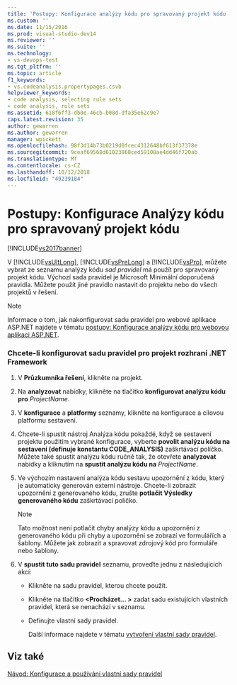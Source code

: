 ```yaml
---
title: 'Postupy: Konfigurace analýzy kódu pro spravovaný projekt kódu | Dokumentace Microsoftu'
ms.custom: ''
ms.date: 11/15/2016
ms.prod: visual-studio-dev14
ms.reviewer: ''
ms.suite: ''
ms.technology:
- vs-devops-test
ms.tgt_pltfrm: ''
ms.topic: article
f1_keywords:
- vs.codeanalysis.propertypages.csvb
helpviewer_keywords:
- code analysis, selecting rule sets
- code analysis, rule sets
ms.assetid: 618f6ff3-db0e-46cb-b08d-dfa35e62c9e7
caps.latest.revision: 35
author: gewarren
ms.author: gewarren
manager: wpickett
ms.openlocfilehash: 98f3d14b73b0219d0fcec4312648bf613f37378e
ms.sourcegitcommit: 9ceaf69568d61023868ced59108ae4dd46f720ab
ms.translationtype: MT
ms.contentlocale: cs-CZ
ms.lasthandoff: 10/12/2018
ms.locfileid: "49239184"
---
```

# <a name="how-to-configure-code-analysis-for-a-managed-code-project"></a>Postupy: Konfigurace Analýzy kódu pro spravovaný projekt kódu
[!INCLUDE[vs2017banner](../includes/vs2017banner.md)]

V [!INCLUDE[vsUltLong](../includes/vsultlong-md.md)], [!INCLUDE[vsPreLong](../includes/vsprelong-md.md)] a [!INCLUDE[vsPro](../includes/vspro-md.md)], můžete vybrat ze seznamu analýzy kódu *sad pravidel* má použít pro spravovaný projekt kódu. Výchozí sada pravidel je Microsoft Minimální doporučená pravidla. Můžete použít jiné pravidlo nastavit do projektu nebo do všech projektů v řešení.  
  
> [!NOTE]
>  Informace o tom, jak nakonfigurovat sadu pravidel pro webové aplikace ASP.NET najdete v tématu [postupy: Konfigurace analýzy kódu pro webovou aplikaci ASP.NET](../code-quality/how-to-configure-code-analysis-for-an-aspnet-web-application.md).  
  
### <a name="to-configure-a-rule-set-for-a-net-framework-project"></a>Chcete-li konfigurovat sadu pravidel pro projekt rozhraní .NET Framework  
  
1.  V **Průzkumníka řešení**, klikněte na projekt.  
  
2.  Na **analyzovat** nabídky, klikněte na tlačítko **konfigurovat analýzu kódu pro** *ProjectName*.  
  
3.  V **konfigurace** a **platformy** seznamy, klikněte na konfigurace a cílovou platformu sestavení.  
  
4.  Chcete-li spustit nástroj Analýza kódu pokaždé, když se sestavení projektu použitím vybrané konfigurace, vyberte **povolit analýzu kódu na sestavení (definuje konstantu CODE_ANALYSIS)** zaškrtávací políčko. Můžete také spustit analýzu kódu ručně tak, že otevřete **analyzovat** nabídky a kliknutím na **spustit analýzu kódu na** *ProjectName*.  
  
5.  Ve výchozím nastavení analýza kódu sestavu upozornění z kódu, který je automaticky generován externí nástroje. Chcete-li zobrazit upozornění z generovaného kódu, zrušte **potlačit Výsledky generovaného kódu** zaškrtávací políčko.  
  
    > [!NOTE]
    >  Tato možnost není potlačit chyby analýzy kódu a upozornění z generovaného kódu při chyby a upozornění se zobrazí ve formulářích a šablony. Můžete jak zobrazit a spravovat zdrojový kód pro formuláře nebo šablony.  
  
6.  V **spustit tuto sadu pravidel** seznamu, proveďte jednu z následujících akcí:  
  
    -   Klikněte na sadu pravidel, kterou chcete použít.  
  
    -   Klikněte na tlačítko  **\<Procházet... >** zadat sadu existujících vlastních pravidel, která se nenachází v seznamu.  
  
    -   Definujte vlastní sady pravidel.  
  
         Další informace najdete v tématu [vytvoření vlastní sady pravidel](../code-quality/creating-custom-code-analysis-rule-sets.md).  
  
## <a name="see-also"></a>Viz také  
 [Návod: Konfigurace a používání vlastní sady pravidel](../code-quality/walkthrough-configuring-and-using-a-custom-rule-set.md)



